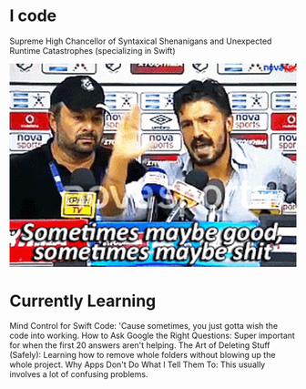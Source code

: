 # I code

Supreme High Chancellor of Syntaxical Shenanigans and Unexpected Runtime Catastrophes (specializing in Swift)

![Sometimes good, sometimes shit](sometimes-maybe-good.gif)




# Currently Learning

Mind Control for Swift Code: 'Cause sometimes, you just gotta wish the code into working.
How to Ask Google the Right Questions: Super important for when the first 20 answers aren't helping.
The Art of Deleting Stuff (Safely): Learning how to remove whole folders without blowing up the whole project.
Why Apps Don't Do What I Tell Them To: This usually involves a lot of confusing problems.
<!---
FahimU123/FahimU123 is a ✨ special ✨ repository because its `README.md` (this file) appears on your GitHub profile.
You can click the Preview link to take a look at your changes.
--->

